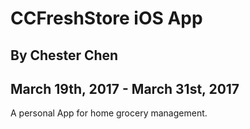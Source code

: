 # CCFreshStore iOS App

## By Chester Chen

## March 19th, 2017 - March 31st, 2017

A personal App for home grocery management.